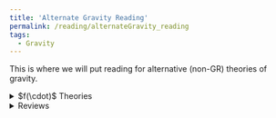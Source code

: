 ```yaml
---
title: 'Alternate Gravity Reading'
permalink: /reading/alternateGravity_reading
tags:
  - Gravity
---
```


This is where we will put reading for alternative (non-GR) theories of gravity.

<details>
  <summary>$f(\cdot)$ Theories</summary>
  
  <details>
    <summary>$f(R)$ Theories</summary>
    
  </details>
  <details>
    <summary>$f(Q)$ Theories</summary>
      <ul>
        <li>
          <a href="https://arxiv.org/abs/2104.15123" target="_blank">
            First evidence that non-metricity $f(Q)$ gravity could challenge $\Lambda$CDM
          </a>
        </li>
        <li>
          <a href="https://arxiv.org/abs/2308.00652" target="_blank">
            Non-metricity with boundary terms: $f(Q, C)$ gravity and cosmology
          </a>
        </li>
        <li>
          <a href="https://arxiv.org/abs/2508.03486" target="_blank">
            Holographic $f(Q, T)$ Gravity with Lambert Solution
          </a>
        </li>
      </ul> 
    
  </details>
</details>

<details>
  <summary>Reviews</summary>
  <ul>
    <li>
      <a href="https://citeseerx.ist.psu.edu/document?repid=rep1&type=pdf&doi=932f716611c967b3dd5187432776cb76b979940a" target="_blank">
        [Dissertation] Alternate Theories of Gravity
      </a>
    </li>
  </ul>
</details>
